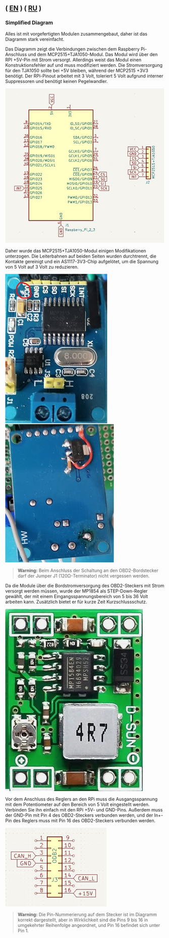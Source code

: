 ( [EN](./README.md) )
( [RU](./README-RU.md) )
---

### Simplified Diagram

Alles ist mit vorgefertigten Modulen zusammengebaut, daher ist das Diagramm stark vereinfacht.

Das Diagramm zeigt die Verbindungen zwischen dem Raspberry Pi-Anschluss und dem MCP2515+TJA1050-Modul. Das Modul wird über den RPI +5V-Pin mit Strom versorgt. Allerdings weist das Modul einen Konstruktionsfehler auf und muss modifiziert werden. Die Stromversorgung für den TJA1050 sollte bei +5V bleiben, während der MCP2515 +3V3 benötigt. Der RPi-Pinout arbeitet mit 3 Volt, toleriert 5 Volt aufgrund interner Suppressoren und benötigt keinen Pegelwandler.


![Simplified Connection Diagram](../../../picture/CircuitS.jpg)

Daher wurde das MCP2515+TJA1050-Modul einigen Modifikationen unterzogen. Die Leiterbahnen auf beiden Seiten wurden durchtrennt, die Kontakte gereinigt und ein AS1117-3V3-Chip aufgelötet, um die Spannung von 5 Volt auf 3 Volt zu reduzieren.

![MCP2515+TJA1050 Vorderseite](../../../picture/MPC2515+TJA1050-FS.jpg)
![MCP2515+TJA1050 Rückseite](../../../picture/MPC2515+TJA1050-BS.jpg)

>**Warning:**
Beim Anschluss der Schaltung an den OBD2-Bordstecker darf der Jumper J1 (120Ω-Terminator) nicht vergessen werden.

Da die Module über die Bordstromversorgung des OBD2-Steckers mit Strom versorgt werden müssen, wurde der MP1854 als STEP-Down-Regler gewählt, der mit einem Eingangsspannungsbereich von 5 bis 36 Volt arbeiten kann. Zusätzlich bietet er für kurze Zeit Kurzschlussschutz.

![MP1854](../../../picture/MP1854.jpg)

Vor dem Anschluss des Reglers an den RPi muss die Ausgangsspannung mit dem Potentiometer auf den Bereich von 5 Volt eingestellt werden. Verbinden Sie ihn einfach mit den RPi +5V- und GND-Pins. Außerdem muss der GND-Pin mit Pin 4 des OBD2-Steckers verbunden werden, und der In+-Pin des Reglers muss mit Pin 16 des OBD2-Steckers verbunden werden.

![MP1854](../../../picture/C-ODB2.jpg)

>**Warning:**
Die Pin-Nummerierung auf dem Stecker ist im Diagramm korrekt dargestellt, aber in Wirklichkeit sind die Pins 9 bis 16 in umgekehrter Reihenfolge angeordnet, und Pin 16 befindet sich unter Pin 1.